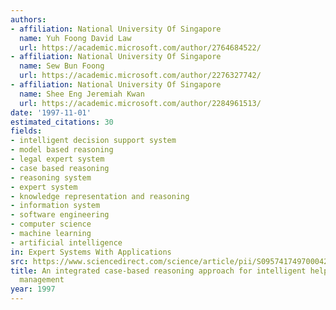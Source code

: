 ```yaml
---
authors:
- affiliation: National University Of Singapore
  name: Yuh Foong David Law
  url: https://academic.microsoft.com/author/2764684522/
- affiliation: National University Of Singapore
  name: Sew Bun Foong
  url: https://academic.microsoft.com/author/2276327742/
- affiliation: National University Of Singapore
  name: Shee Eng Jeremiah Kwan
  url: https://academic.microsoft.com/author/2284961513/
date: '1997-11-01'
estimated_citations: 30
fields:
- intelligent decision support system
- model based reasoning
- legal expert system
- case based reasoning
- reasoning system
- expert system
- knowledge representation and reasoning
- information system
- software engineering
- computer science
- machine learning
- artificial intelligence
in: Expert Systems With Applications
src: https://www.sciencedirect.com/science/article/pii/S0957417497000420
title: An integrated case-based reasoning approach for intelligent help desk fault
  management
year: 1997
---
```

